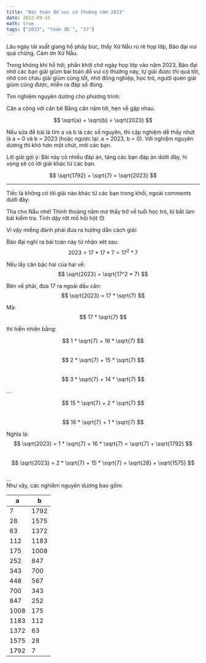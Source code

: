 ```yaml
---
title: "Bài toán đố vui có thưởng năm 2023"
date: 2022-09-15
math: true
tags: ["2023", "toán đố ", "37"]
---
```

Lâu ngày tái xuất giang hồ phây búc, thấy Xứ Nẫu rủ rê họp lớp, Bảo đại vui quá chừng. Cảm ơn Xứ Nẫu.

Trong không khí hồ hởi, phấn khởi chờ ngày họp lớp vào năm 2023, Bảo đại nhờ các bạn giải giùm bài toán đố vui có thưởng này, tự giải được thì quá tốt, nhờ con cháu giải giùm cũng tốt, nhờ đồng nghiệp, học trò, người quen giải giùm cũng được, miễn ra đáp số đúng.

Tìm nghiệm nguyên dương cho phương trình:

Căn a cộng với căn bê
Bằng căn năm tới, hẹn về gặp nhau.

$$ \sqrt{a} + \sqrt{b} = \sqrt{2023} $$

Nếu sửa đề bài là tìm a và b là các số nguyên, thì cặp nghiệm dễ thấy nhứt là a = 0 và b = 2023 (hoặc ngược lại: a = 2023, b = 0).
Với nghiệm nguyên dương thì khó hơn một chút, mời các bạn.


Lời giải gợi ý: Bài này có nhiều đáp án, tặng các bạn đáp án dưới đây, hi vọng sẽ có lời giải khác từ các bạn.

$$ \sqrt{1792} + \sqrt{7} = \sqrt{2023} $$


---


Tiếc là không có lời giải nào khác từ các bạn trong khối, ngoài comments dưới đây:

Tha cho Nẫu nhé! Thỉnh thoảng nằm mơ thấy trở về tuổi học trò, bị bắt làm bài kiểm tra. Tỉnh dậy rớt mồ hôi hột 😓

Vì vậy miềng đành phải đưa ra hướng dẫn cách giải:

Bảo đại nghĩ ra bài toán này từ nhận xét sau:  
$$ 2023 = 17 * 17 * 7 = 17^2 * 7 $$

Nếu lấy căn bậc hai của hai vế:  
$$ \sqrt{2023} = \sqrt{17^2 * 7} $$

Bên vế phải, đưa 17 ra ngoài dấu căn:  
$$ \sqrt{2023} = 17 * \sqrt{7} $$

Mà:   
$$ 17 * \sqrt{7} $$ 

thì hiển nhiên bằng:

$$ 1 * \sqrt{7} + 16 * \sqrt{7} $$  
$$ 2 * \sqrt{7} + 15 * \sqrt{7} $$  
$$ 3 * \sqrt{7} + 14 * \sqrt{7} $$  

...

$$ 15 * \sqrt{7} + 2 * \sqrt{7} $$  
$$ 16 * \sqrt{7} + 1 * \sqrt{7} $$

Nghĩa là:  
$$ \sqrt{2023} = 1 * \sqrt{7} + 16 * \sqrt{7} = \sqrt{7} + \sqrt{1792} $$  
$$ \sqrt{2023} = 2 * \sqrt{7} + 15 * \sqrt{7} = \sqrt{28} + \sqrt{1575} $$  
...  
Như vậy, các nghiêm nguyên dương bao gồm:  

| a  | b |
|---|---|
| 7 |1792 |
| 28| 1575 |
| 63| 1372 |
| 112| 1183 |
| 175| 1008 |
| 252| 847 |
| 343| 700 |
| 448| 567 |
| 700| 343 |
| 847| 252 |
| 1008| 175 |
| 1183| 112 |
| 1372| 63 |
| 1575| 28 |
| 1792| 7 |

